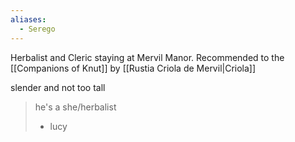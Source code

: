```yaml
---
aliases:
  - Serego
---
```

Herbalist and Cleric staying at Mervil Manor. Recommended to the [[Companions of Knut]] by [[Rustia Criola de Mervil|Criola]]

slender and not too tall

> he's a she/herbalist
> - lucy